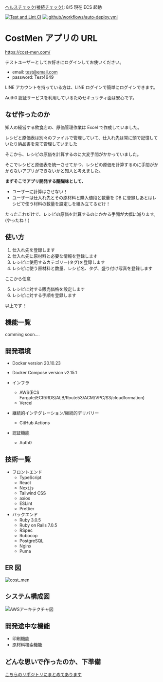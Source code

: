 [ヘルスチェック(接続チェック)](https://workoutkeep.com/api/v1/health_check): 8/5 現在 ECS 起動

[![Test and Lint CI](https://github.com/uenomoto/cost_men/actions/workflows/rspec-and-rubocop.yml/badge.svg)](https://github.com/uenomoto/cost_men/actions/workflows/rspec-and-rubocop.yml)
[![.github/workflows/auto-deploy.yml](https://github.com/uenomoto/cost_men/actions/workflows/auto-deploy.yml/badge.svg)](https://github.com/uenomoto/cost_men/actions/workflows/auto-deploy.yml)

# CostMen アプリの URL

https://cost-men.com/

テストユーザーとしてお好きにログインしてお使いください。

- email: test@email.com
- password: Test4649

LINE アカウントを持っている方は、LINE ログインで簡単にログインできます。

Auth0 認証サービスを利用しているためセキュリティ面は安心です。

## なぜ作ったのか

知人の経営する飲食店の、原価管理作業は Excel で作成していました。

レシピと原価表は別々のファイルで管理していて、仕入れ先は常に頭で記憶していたり納品書を見て管理していました

そこから、レシピの原価を計算するのに大変手間がかかっていました。

そこでレシピと原価表を統一させてかつ、レシピの原価を計算するのに手間がかからないアプリができないかと知人と考えました。

**まずそこでアプリ開発する醍醐味として、**

- ユーザーに計算はさせない！
- ユーザーは仕入れ先とその原材料と購入値段と数量を DB に登録しあとはレシピで使う材料の数量を設定しを組み立てるだけ！

たったこれだけで、レシピの原価を計算するのにかかる手間が大幅に減ります。(やったね！)

## 使い方

1. 仕入れ先を登録します
2. 仕入れ先に原材料と必要な情報を登録します
3. レシピに使用するカテゴリー(タグ)を登録します
4. レシピに使う原材料と数量、レシピ名、タグ、盛り付け写真を登録します

ここから任意

5. レシピに対する販売価格を設定します
6. レシピに対する手順を登録します

以上です！

## 機能一覧

comming soon....

## 開発環境

- Docker version 20.10.23
- Docker Compose version v2.15.1

- インフラ

  - AWS(ECS Fargate/ECR/RDS/ALB/Route53/ACM/VPC/S3/cloudformation)
  - Vercel

- 継続的インテグレーション/継続的デリバリー

  - GitHub Actions

- 認証機能
  - Auth0

## 技術一覧

- フロントエンド
  - TypeScript
  - React
  - Next.js
  - Tailwind CSS
  - axios
  - ESLint
  - Prettier
- バックエンド
  - Ruby 3.0.5
  - Ruby on Rails 7.0.5
  - RSpec
  - Rubocop
  - PostgreSQL
  - Nginx
  - Puma

## ER 図

![cost_men](https://github.com/uenomoto/cost_men/assets/113354283/504279f2-fbd3-4a0c-8590-4c363180862b)

## システム構成図

![AWSアーキテクチャ図](https://github.com/uenomoto/cost_men/assets/113354283/d2306de2-ec4d-4046-8f0e-cfe3d513203c)

## 開発途中な機能

- 印刷機能
- 原材料検索機能

## どんな思いで作ったのか、下準備

[こちらのリポジトリにまとめてあります](https://github.com/uenomoto/original_product)
